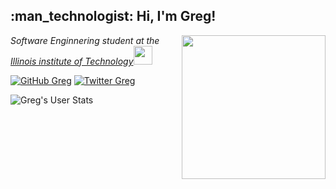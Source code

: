 <h2>:man_technologist: Hi, I'm Greg!</h2>
<img align='right' src="https://media.giphy.com/media/XIqCQx02E1U9W/giphy.gif" width="230">
<p><em>Software Enginnering student at the <a href="https://www.iit.edu/">Illinois institute of Technology</a><img src="https://media.giphy.com/media/WUlplcMpOCEmTGBtBW/giphy.gif" width="30"> 
</em></p>

[![GitHub Greg](https://img.shields.io/github/followers/gregyjames?label=follow&style=social)](https://github.com/gregyjames)
[![Twitter Greg](https://img.shields.io/twitter/follow/gregcodesstuff?label=Follow)](https://twitter.com/gregcodesstuff)

![Greg's User Stats](https://github-readme-stats.vercel.app/api?username=gregyjames&show_icons=true&title_color=fff&icon_color=79ff97&text_color=9f9f9f&bg_color=151515)
